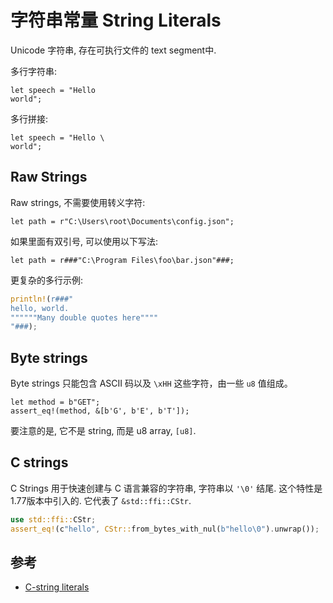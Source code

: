 # 字符串常量 String Literals

Unicode 字符串, 存在可执行文件的 text segment中.

多行字符串:

```rust, no_run
let speech = "Hello
world";
```

多行拼接:

```rust, no_run
let speech = "Hello \
world";
```

## Raw Strings

Raw strings, 不需要使用转义字符:

```rust, no_run
let path = r"C:\Users\root\Documents\config.json";
```

如果里面有双引号, 可以使用以下写法:

```rust, no_run
let path = r###"C:\Program Files\foo\bar.json"###;
```

更复杂的多行示例:

```rust
println!(r###"
hello, world.
""""""Many double quotes here""""
"###);
```

## Byte strings

Byte strings 只能包含 ASCII 码以及 `\xHH` 这些字符，由一些 `u8` 值组成。

```rust, no_run
let method = b"GET";
assert_eq!(method, &[b'G', b'E', b'T']);
```

要注意的是, 它不是 string, 而是 u8 array, `[u8]`.

## C strings

C Strings 用于快速创建与 C 语言兼容的字符串, 字符串以 `'\0'` 结尾.
这个特性是1.77版本中引入的. 它代表了 `&std::ffi::CStr`.

```rust
use std::ffi::CStr;
assert_eq!(c"hello", CStr::from_bytes_with_nul(b"hello\0").unwrap());
```

## 参考

- [C-string literals](https://doc.rust-lang.org/nightly/edition-guide/rust-2021/c-string-literals.html)
